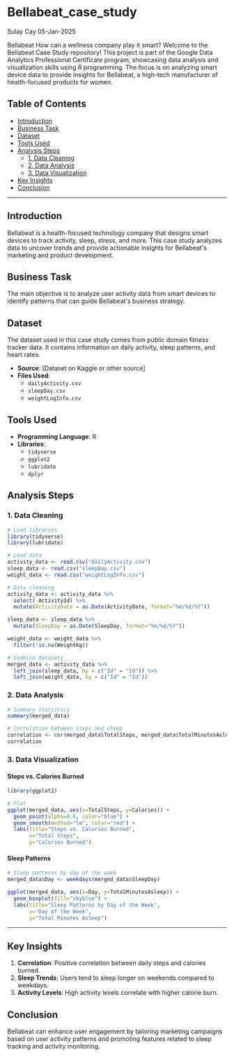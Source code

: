 # Bellabeat_case_study 
Sulay Cay
05-Jan-2025

Bellabeat How can a wellness company play it smart?
Welcome to the Bellabeat Case Study repository! This project is part of the Google Data Analytics Professional Certificate program, showcasing data analysis and visualization skills using R programming. The focus is on analyzing smart device data to provide insights for Bellabeat, a high-tech manufacturer of health-focused products for women.

## Table of Contents
- [Introduction](#introduction)
- [Business Task](#business-task)
- [Dataset](#dataset)
- [Tools Used](#tools-used)
- [Analysis Steps](#analysis-steps)
  - [1. Data Cleaning](#1-data-cleaning)
  - [2. Data Analysis](#2-data-analysis)
  - [3. Data Visualization](#3-data-visualization)
- [Key Insights](#key-insights)
- [Conclusion](#conclusion)

---

## Introduction

Bellabeat is a health-focused technology company that designs smart devices to track activity, sleep, stress, and more. This case study analyzes data to uncover trends and provide actionable insights for Bellabeat's marketing and product development.

## Business Task

The main objective is to analyze user activity data from smart devices to identify patterns that can guide Bellabeat's business strategy.

## Dataset

The dataset used in this case study comes from public domain fitness tracker data. It contains information on daily activity, sleep patterns, and heart rates.

- **Source**: [Dataset on Kaggle or other source]
- **Files Used**: 
  - `dailyActivity.csv`
  - `sleepDay.csv`
  - `weightLogInfo.csv`

## Tools Used

- **Programming Language**: R
- **Libraries**: 
  - `tidyverse`
  - `ggplot2`
  - `lubridate`
  - `dplyr`

## Analysis Steps

### 1. Data Cleaning

```r
# Load libraries
library(tidyverse)
library(lubridate)

# Load data
activity_data <- read.csv("dailyActivity.csv")
sleep_data <- read.csv("sleepDay.csv")
weight_data <- read.csv("weightLogInfo.csv")

# Data cleaning
activity_data <- activity_data %>%
  select(-ActivityId) %>%
  mutate(ActivityDate = as.Date(ActivityDate, format="%m/%d/%Y"))

sleep_data <- sleep_data %>%
  mutate(SleepDay = as.Date(SleepDay, format="%m/%d/%Y"))

weight_data <- weight_data %>%
  filter(!is.na(WeightKg))

# Combine datasets
merged_data <- activity_data %>%
  left_join(sleep_data, by = c("Id" = "Id")) %>%
  left_join(weight_data, by = c("Id" = "Id"))
```

### 2. Data Analysis

```r
# Summary statistics
summary(merged_data)

# Correlation between steps and sleep
correlation <- cor(merged_data$TotalSteps, merged_data$TotalMinutesAsleep, use="complete.obs")
correlation
```

### 3. Data Visualization

#### Steps vs. Calories Burned
```r
library(ggplot2)

# Plot
ggplot(merged_data, aes(x=TotalSteps, y=Calories)) +
  geom_point(alpha=0.6, color="blue") +
  geom_smooth(method="lm", color="red") +
  labs(title="Steps vs. Calories Burned",
       x="Total Steps",
       y="Calories Burned")
```

#### Sleep Patterns
```r
# Sleep patterns by day of the week
merged_data$Day <- weekdays(merged_data$SleepDay)

ggplot(merged_data, aes(x=Day, y=TotalMinutesAsleep)) +
  geom_boxplot(fill="skyblue") +
  labs(title="Sleep Patterns by Day of the Week",
       x="Day of the Week",
       y="Total Minutes Asleep")
```

---

## Key Insights

1. **Correlation**: Positive correlation between daily steps and calories burned.
2. **Sleep Trends**: Users tend to sleep longer on weekends compared to weekdays.
3. **Activity Levels**: High activity levels correlate with higher calorie burn.

## Conclusion

Bellabeat can enhance user engagement by tailoring marketing campaigns based on user activity patterns and promoting features related to sleep tracking and activity monitoring.
